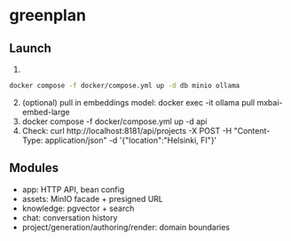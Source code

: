 # greenplan 

## Launch
1. 
```bash
docker compose -f docker/compose.yml up -d db minio ollama
```
2. (optional) pull in embeddings model: docker exec -it <ollama> ollama pull mxbai-embed-large
3. docker compose -f docker/compose.yml up -d api
4. Check: curl http://localhost:8181/api/projects -X POST -H "Content-Type: application/json" -d '{"location":"Helsinki, FI"}'

## Modules
- app: HTTP API, bean config
- assets: MinIO facade + presigned URL
- knowledge: pgvector + search
- chat: conversation history
- project/generation/authoring/render: domain boundaries
